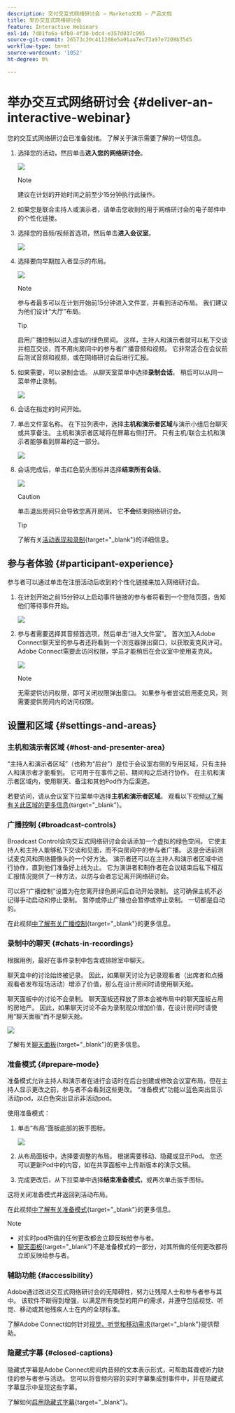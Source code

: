 ```yaml
---
description: 交付交互式网络研讨会 — Marketo文档 — 产品文档
title: 举办交互式网络研讨会
feature: Interactive Webinars
exl-id: 7d01fa6a-6fb0-4f30-bdc4-e357d037c995
source-git-commit: 26573c20c411208e5a01aa7ec73a97e7208b35d5
workflow-type: tm+mt
source-wordcount: '1052'
ht-degree: 0%

---
```


# 举办交互式网络研讨会 {#deliver-an-interactive-webinar}

您的交互式网络研讨会已准备就绪。 了解关于演示需要了解的一切信息。

1. 选择您的活动，然后单击&#x200B;**进入您的网络研讨会**。

   ![](assets/deliver-an-interactive-webinar-1.png)

   >[!NOTE]
   >
   >建议在计划的开始时间之前至少15分钟执行此操作。

1. 如果您是联合主持人或演示者，请单击您收到的用于网络研讨会的电子邮件中的个性化链接。

1. 选择您的音频/视频首选项，然后单击&#x200B;**进入会议室**。

   ![](assets/deliver-an-interactive-webinar-2.png)

1. 选择要向早期加入者显示的布局。

   ![](assets/deliver-an-interactive-webinar-3.png)

   >[!NOTE]
   >
   >参与者最多可以在计划开始前15分钟进入文件室，并看到活动布局。 我们建议为他们设计“大厅”布局。

   >[!TIP]
   >
   >启用广播控制以进入虚拟的绿色房间。 这样，主持人和演示者就可以私下交谈并相互交谈，而不用向房间中的参与者广播音频和视频。 它非常适合在会议前后测试音频和视频，或在网络研讨会后进行汇报。

1. 如果需要，可以录制会话。 从聊天室菜单中选择&#x200B;**录制会话**。 稍后可以从同一菜单停止录制。

   ![](assets/deliver-an-interactive-webinar-4.png)

1. 会话在指定的时间开始。

1. 单击文件室名称。 在下拉列表中，选择&#x200B;**主机和演示者区域**&#x200B;与演示小组后台聊天或共享备注。 主机和演示者区域将在屏幕右侧打开。 只有主机/联合主机和演示者能够看到屏幕的这一部分。

   ![](assets/deliver-an-interactive-webinar-5.png)

1. 会话完成后，单击红色箭头图标并选择&#x200B;**结束所有会话**。

   ![](assets/deliver-an-interactive-webinar-6.png)

   >[!CAUTION]
   >
   >单击退出房间只会导致您离开房间。 它&#x200B;**不会**&#x200B;结束网络研讨会。

   >[!TIP]
   >
   >了解有关[活动表现和录制](/help/marketo/product-docs/demand-generation/events/interactive-webinars/event-workflows.md){target="_blank"}的详细信息。

## 参与者体验 {#participant-experience}

参与者可以通过单击在注册活动后收到的个性化链接来加入网络研讨会。

1. 在计划开始之前15分钟以上启动事件链接的参与者将看到一个登陆页面，告知他们等待事件开始。

   ![](assets/deliver-an-interactive-webinar-7.png)

1. 参与者需要选择其音频首选项，然后单击“进入文件室”。 首次加入Adobe Connect聊天室的参与者还将看到一个浏览器弹出窗口，以获取麦克风许可。 Adobe Connect需要此访问权限，学员才能稍后在会议室中使用麦克风。

   ![](assets/deliver-an-interactive-webinar-8.png)

   >[!NOTE]
   >
   >无需提供访问权限，即可关闭权限弹出窗口。 如果参与者尝试启用麦克风，则需要提供房间内的访问权限。

## 设置和区域 {#settings-and-areas}

### 主机和演示者区域 {#host-and-presenter-area}

“主持人和演示者区域”（也称为“后台”）是位于会议室右侧的专用区域，只有主持人和演示者才能看到。 它可用于在事件之前、期间和之后进行协作。 在主机和演示者区域内，使用聊天、备注和其他Pod作为后渠道。

若要访问，请从会议室下拉菜单中选择&#x200B;**主机和演示者区域**。 观看以下视频[以了解有关此区域的更多信息](https://www.youtube.com/watch?v=11GkcvIUttY){target="_blank"}。

### 广播控制 {#broadcast-controls}

Broadcast Control会向交互式网络研讨会会话添加一个虚拟的绿色空间。 它使主持人和主持人能够私下交谈和见面，而不向房间中的参与者广播。 这是会话前测试麦克风和网络摄像头的一个好方法。 演示者还可以在主持人和演示者区域中进行协作，直到他们准备好上线为止。 它为演讲者和制作者在会议结束后私下相互汇报情况提供了一种方法，以防与会者忘记离开网络研讨会。

可以将“广播控制”设置为在您离开绿色房间后自动开始录制。 这可确保主机不必记得手动启动和停止录制。 暂停或停止广播也会暂停或停止录制。 一切都是自动的。

在此视频[中了解有关广播控制](https://www.youtube.com/watch?v=TcoCeEJoyjg){target="_blank"}的更多信息。

### 录制中的聊天 {#chats-in-recordings}

根据用例，最好在事件录制中包含或排除室中聊天。

聊天盒中的讨论始终被记录。 因此，如果聊天讨论为记录观看者（出席者和点播观看者发布现场活动）增添了价值，那么在设计房间时请使用聊天舱。

聊天面板中的讨论不会录制。 聊天面板还释放了原本会被布局中的聊天面板占用的房地产。 因此，如果聊天讨论不会为录制观众增加价值，在设计房间时请使用“聊天面板”而不是聊天舱。

![](assets/deliver-an-interactive-webinar-9.png)

了解有关[聊天面板](https://helpx.adobe.com/cn/adobe-connect/using/notes-chat-q-a-polls.html#chat_panel){target="_blank"}的更多信息。

### 准备模式 {#prepare-mode}

准备模式允许主持人和演示者在进行会话时在后台创建或修改会议室布局，但在主持人显示更改之前，参与者不会看到这些更改。 “准备模式”功能以蓝色突出显示活动pod，以白色突出显示非活动pod。

使用准备模式：

1. 单击“布局”面板底部的扳手图标。

   ![](assets/deliver-an-interactive-webinar-10.png)

1. 从布局面板中，选择要调整的布局。 根据需要移动、隐藏或显示Pod。 您还可以更新Pod中的内容，如在共享面板中上传新版本的演示文稿。

1. 完成更改后，从下拉菜单中选择&#x200B;**结束准备模式**，或再次单击扳手图标。

这将关闭准备模式并返回到活动布局。

在此视频[中了解有关准备模式](https://www.youtube.com/watch?v=kUya84sx-E4){target="_blank"}的更多信息。

>[!NOTE]
>
>* 对实时pod所做的任何更改都会立即反映给参与者。
>* [聊天面板](https://helpx.adobe.com/cn/adobe-connect/using/notes-chat-q-a-polls.html#chat_panel){target="_blank"}不是准备模式的一部分，对其所做的任何更改都将立即反映给参与者。

### 辅助功能 {#accessibility}

Adobe通过改进交互式网络研讨会的无障碍性，努力让残障人士和参与者参与其中。 该软件不断得到增强，以满足所有类型的用户的需求，并遵守包括视觉、听觉、移动或其他残疾人士在内的全球标准。

了解Adobe Connect如何针对[视觉、听觉和移动需求](https://helpx.adobe.com/cn/adobe-connect/using/accessibility-features.html){target="_blank"}提供帮助。

### 隐藏式字幕 {#closed-captions}

隐藏式字幕是Adobe Connect房间内音频的文本表示形式，可帮助耳聋或听力缺佳的参与者参与活动。 您可以将音频内容的实时字幕集成到事件中，并在隐藏式字幕显示中呈现这些字幕。

了解如何[启用隐藏式字幕](https://helpx.adobe.com/cn/adobe-connect/using/closed-captioning-html-client.html){target="_blank"}。
